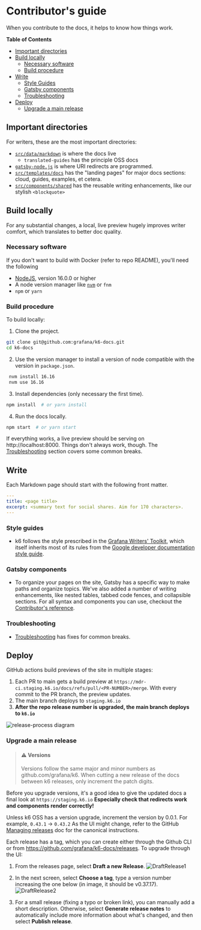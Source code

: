 # Contributor's guide

When you contribute to the docs, it helps to know how things work.

<!-- markdown-toc start - Don't edit this section. Run M-x markdown-toc-refresh-toc -->
**Table of Contents**

- [Important directories](#important-directories)
- [Build locally](#build-locally)
    - [Necessary software](#necessary-software)
    - [Build procedure](#build-procedure)
- [Write](#write)
    - [Style Guides](#style-guides)
    - [Gatsby components](#gatsby-components)
    - [Troubleshooting](#troubleshooting)
- [Deploy](#deploy)
    - [Upgrade a main release](#upgrade-a-main-release)

<!-- markdown-toc end -->

## Important directories

For writers, these are the most important directories:

- [`src/data/markdown`](../../src/data/markdown) is where the docs live
  - `translated-guides` has the principle OSS docs
- [`gatsby-node.js`](../../gatsby-node.js) is where URI redirects are programmed.
- [`src/templates/docs`](./../src/templates/docs)  has the "landing pages" for major docs sections: cloud, guides, examples, et cetera.
- [`src/components/shared`](../../src/components/shared) has the reusable writing enhancements, like our stylish `<blockquote>`

## Build locally

For any substantial changes, a local, live preview hugely improves writer comfort, which translates to better doc quality.

### Necessary software

If you don't want to build with Docker (refer to repo README), you'll need the following
- [NodeJS](https://nodejs.org/en/download/), version 16.0.0 or higher
- A node version manager like [`nvm`](https://github.com/nvm-sh/nvm#installing-and-updating) or `fnm`
- `npm` or `yarn`

### Build procedure

To build locally:

1. Clone the project.

  ```bash
  git clone git@github.com:grafana/k6-docs.git
  cd k6-docs
  ```

2. Use the version manager to install a version of node compatible with the version in `package.json`.

 ```bash
  nvm install 16.16
  nvm use 16.16
  ```

3. Install dependencies (only necessary the first time).

  ```bash
  npm install  # or yarn install
  ```

4. Run the docs locally.

  ```bash
  npm start  # or yarn start
  ```

If everything works, a live preview should be serving on http://localhost:8000.
Things don't always work, though. The [Troubleshooting](./troubleshooting) section covers some common breaks.

## Write

Each Markdown page should start with the following front matter.

```yaml
---
title: <page title>
excerpt: <summary text for social shares. Aim for 170 characters>.
---
```

### Style guides

- k6 follows the style prescribed in the [Grafana Writers' Toolkit](https://grafana.com/docs/writers-toolkit/), which itself inherits most of its rules from the [Google developer documentation style guide](https://developers.google.com/style).


### Gatsby components

- To organize your pages on the site, Gatsby has a specific way to make paths and organize topics.
We've also added a number of writing enhancements, like nested tables, tabbed code fences, and collapsible sections. For all syntax and components you can use, checkout the [Contributor's reference](./gatsby-reference.md). 

### Troubleshooting

- [Troubleshooting](troubleshooting.md) has fixes for common breaks.

## Deploy

GitHub actions build previews of the site in multiple stages:

1. Each PR to main gets a build preview at `https://mdr-ci.staging.k6.io/docs/refs/pull/<PR-NUMBER>/merge`. With every commit to the PR branch, the preview updates.
1. The main branch deploys to `staging.k6.io`
1. **After the repo release number is upgraded, the main branch deploys to `k6.io`**

![release-process diagram](https://user-images.githubusercontent.com/47385188/200913675-0ddc4c17-2fc0-40fa-8dd2-84965926cb0f.png)



### Upgrade a main release

>  #### ⚠️ Versions
>
> Versions follow the same major and minor numbers as github.com/grafana/k6. When cutting a new release of the docs between k6 releases, only increment the patch digits.

Before you upgrade versions, it's a good idea to give the updated docs a final look at `https://staging.k6.io`
**Especially check that redirects work and components render correctly!**

Unless k6 OSS has a version upgrade, increment the version by 0.0.1. For example, `0.43.1` → `0.43.2`
As the UI might change, refer to the GitHub [Managing releases](https://docs.github.com/en/repositories/releasing-projects-on-github/managing-releases-in-a-repository) doc for the canonical instructions.

Each release has a tag, which you can create either through the Github CLI or from https://github.com/grafana/k6-docs/releases.
To upgrade through the UI:

1. From the releases page, select **Draft a new Release**.
![DraftRelease1](../internal-images/DraftNewRelease.png)

1. In the next screen, select **Choose a tag**, type a version number increasing the one below (in image, it  should be v0.37.17).
![DraftRelease2](../internal-images/DraftNewRelease2.png)

1. For a small release (fixing a typo or broken link), you can manually add a short description. Otherwise, select **Generate release notes** to automatically include more information about what's changed, and then select **Publish release**.

